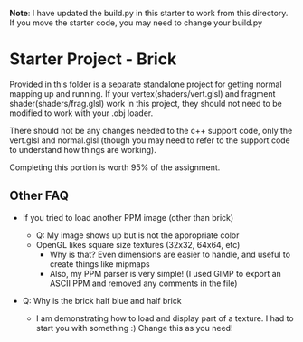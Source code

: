 **Note**: I have updated the build.py in this starter to work from this directory. If you move the starter code, you may need to change your build.py

# Starter Project - Brick

Provided in this folder is a separate standalone project for getting normal mapping up and running. If your vertex(shaders/vert.glsl) and fragment shader(shaders/frag.glsl) work in this project, they should not need to be modified to work with your .obj loader.

There should not be any changes needed to the c++ support code, only the vert.glsl and normal.glsl (though you may need to refer to the support code to understand how things are working).

Completing this portion is worth 95% of the assignment.

## Other FAQ

- If you tried to load another PPM image (other than brick)
  - Q: My image shows up but is not the appropriate color
  - OpenGL likes square size textures (32x32, 64x64, etc)
    - Why is that? Even dimensions are easier to handle, and useful to create things like mipmaps
    - Also, my PPM parser is very simple! (I used GIMP to export an ASCII PPM and removed any comments in the file)

- Q: Why is the brick half blue and half brick
  - I am demonstrating how to load and display part of a texture. I had to start you with something :) Change this as you need!
